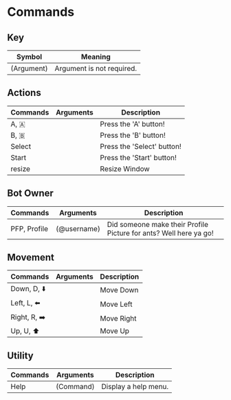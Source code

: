 # Commands

## Key 
| Symbol      | Meaning                        |
| ----------- | ------------------------------ |
| (Argument)  | Argument is not required.      |

## Actions
| Commands | Arguments | Description                |
| -------- | --------- | -------------------------- |
| A, 🇦    |           | Press the 'A' button!      |
| B, 🇧    |           | Press the 'B' button!      |
| Select   |           | Press the 'Select' button! |
| Start    |           | Press the 'Start' button!  |
| resize   |           | Resize Window              |

## Bot Owner
| Commands     | Arguments   | Description                                                       |
| ------------ | ----------- | ----------------------------------------------------------------- |
| PFP, Profile | (@username) | Did someone make their Profile Picture for ants? Well here ya go! |

## Movement
| Commands     | Arguments | Description |
| ------------ | --------- | ----------- |
| Down, D, ⬇️  |           | Move Down   |
| Left, L, ⬅️  |           | Move Left   |
| Right, R, ➡️ |           | Move Right  |
| Up, U, ⬆️    |           | Move Up     |

## Utility
| Commands | Arguments | Description          |
| -------- | --------- | -------------------- |
| Help     | (Command) | Display a help menu. |

